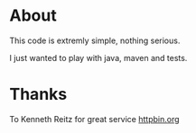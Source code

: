 About
=====

This code is extremly simple, nothing serious. 

I just wanted to play with java, maven and tests.

Thanks
======

To Kenneth Reitz for great service [httpbin.org](http://httpbin.org)
